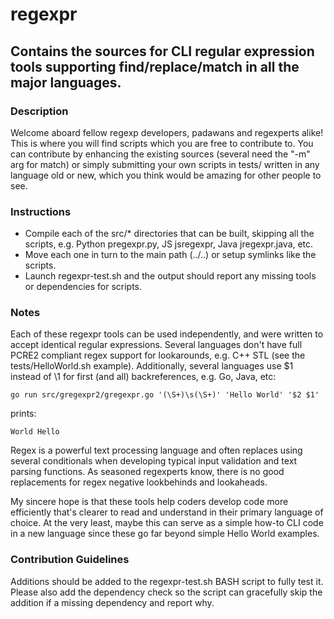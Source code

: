 # regexpr

## Contains the sources for CLI regular expression tools supporting find/replace/match in all the major languages.

### Description

Welcome aboard fellow regexp developers, padawans and regexperts alike! This is where you will find scripts which you are free to contribute to.
You can contribute by enhancing the existing sources (several need the "-m" arg for match) or simply submitting your own scripts in tests/ written in any language old or new, which you think would be amazing for other people to see.

### Instructions

- Compile each of the src/* directories that can be built, skipping all the scripts, e.g. Python pregexpr.py, JS jsregexpr, Java jregexpr.java, etc.
- Move each one in turn to the main path (../..) or setup symlinks like the scripts.
- Launch regexpr-test.sh and the output should report any missing tools or dependencies for scripts.

### Notes

Each of these regexpr tools can be used independently, and were written to accept identical regular expressions.
Several languages don't have full PCRE2 compliant regex support for lookarounds, e.g. C++ STL (see the tests/HelloWorld.sh example).
Additionally, several languages use $1 instead of \1 for first (and all) backreferences, e.g. Go, Java, etc:
```
go run src/gregexpr2/gregexpr.go '(\S+)\s(\S+)' 'Hello World' '$2 $1'
```
prints:
```
World Hello
```

Regex is a powerful text processing language and often replaces using several conditionals when developing typical input validation and text parsing functions.
As seasoned regexperts know, there is no good replacements for regex negative lookbehinds and lookaheads.

My sincere hope is that these tools help coders develop code more efficiently that's clearer to read and understand in their primary language of choice.
At the very least, maybe this can serve as a simple how-to CLI code in a new language since these go far beyond simple Hello World examples.

### Contribution Guidelines

Additions should be added to the regexpr-test.sh BASH script to fully test it.
Please also add the dependency check so the script can gracefully skip the addition if a missing dependency and report why.
